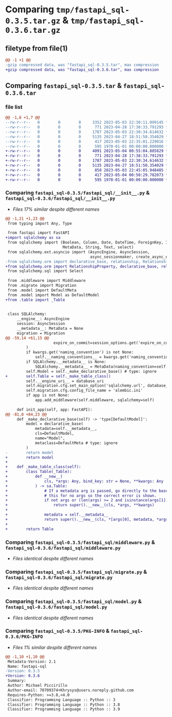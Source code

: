 # Comparing `tmp/fastapi_sql-0.3.5.tar.gz` & `tmp/fastapi_sql-0.3.6.tar.gz`

## filetype from file(1)

```diff
@@ -1 +1 @@
-gzip compressed data, was "fastapi_sql-0.3.5.tar", max compression
+gzip compressed data, was "fastapi_sql-0.3.6.tar", max compression
```

## Comparing `fastapi_sql-0.3.5.tar` & `fastapi_sql-0.3.6.tar`

### file list

```diff
@@ -1,6 +1,7 @@
--rw-r--r--   0        0        0     3352 2023-05-03 22:30:11.099145 fastapi_sql-0.3.5/fastapi_sql/__init__.py
--rw-r--r--   0        0        0      771 2023-04-28 17:38:33.791293 fastapi_sql-0.3.5/fastapi_sql/middleware.py
--rw-r--r--   0        0        0     1787 2023-05-03 22:30:34.614632 fastapi_sql-0.3.5/fastapi_sql/migrate.py
--rw-r--r--   0        0        0     5135 2023-04-27 18:51:50.354029 fastapi_sql-0.3.5/fastapi_sql/model.py
--rw-r--r--   0        0        0      417 2023-05-03 22:35:01.229016 fastapi_sql-0.3.5/pyproject.toml
--rw-r--r--   0        0        0      595 1970-01-01 00:00:00.000000 fastapi_sql-0.3.5/PKG-INFO
+-rw-r--r--   0        0        0     4091 2023-05-04 00:55:04.885829 fastapi_sql-0.3.6/fastapi_sql/__init__.py
+-rw-r--r--   0        0        0      771 2023-04-28 17:38:33.791293 fastapi_sql-0.3.6/fastapi_sql/middleware.py
+-rw-r--r--   0        0        0     1787 2023-05-03 22:30:34.614632 fastapi_sql-0.3.6/fastapi_sql/migrate.py
+-rw-r--r--   0        0        0     5135 2023-04-27 18:51:50.354029 fastapi_sql-0.3.6/fastapi_sql/model.py
+-rw-r--r--   0        0        0      858 2023-05-03 22:45:05.948485 fastapi_sql-0.3.6/fastapi_sql/table.py
+-rw-r--r--   0        0        0      417 2023-05-04 00:50:29.782073 fastapi_sql-0.3.6/pyproject.toml
+-rw-r--r--   0        0        0      595 1970-01-01 00:00:00.000000 fastapi_sql-0.3.6/PKG-INFO
```

### Comparing `fastapi_sql-0.3.5/fastapi_sql/__init__.py` & `fastapi_sql-0.3.6/fastapi_sql/__init__.py`

 * *Files 17% similar despite different names*

```diff
@@ -1,21 +1,23 @@
 from typing import Any, Type
 
 from fastapi import FastAPI
+import sqlalchemy as sa
 from sqlalchemy import (Boolean, Column, Date, DateTime, ForeignKey, Integer,
                         MetaData, String, Text, select)
 from sqlalchemy.ext.asyncio import (AsyncEngine, AsyncSession,
                                     async_sessionmaker, create_async_engine)
-from sqlalchemy.orm import declarative_base, relationship, RelationshipProperty
+from sqlalchemy.orm import RelationshipProperty, declarative_base, relationship
 from sqlalchemy.sql import Select
 
 from .middleware import Middleware
 from .migrate import Migration
 from .model import DefaultMeta
 from .model import Model as DefaultModel
+from .table import _Table
 
 
 class SQLAlchemy:
     __engine__: AsyncEngine
     session: AsyncSession
     __metadata__: MetaData = None
     migration = Migration
@@ -59,14 +61,15 @@
                     expire_on_commit=session_options.get('expire_on_commit', True)
         )
         if kwargs.get('naming_convention') is not None:
             self.__naming_conventions__ = kwargs.get('naming_convention', {})
         if SQLAlchemy.__metadata__ is None:
             SQLAlchemy.__metadata__ = MetaData(naming_convention=self.__naming_conventions__)
         self.Model = self._make_declarative_base() # type: ignore
+        self.Table = self._make_table_class()
         self.__engine_uri__ = database_uri
         self.migration.cfg.set_main_option('sqlalchemy.url', database_uri)
         self.migration.cfg.config_file_name = 'alembic.ini'
         if app is not None:
             app.add_middleware(self.middleware, sqlalchemy=self)
             
     def init_app(self, app: FastAPI):
@@ -81,8 +84,23 @@
     def _make_declarative_base(self) -> 'type[DefaultModel]':
         model = declarative_base(
             metadata=self.__metadata__,
             cls=DefaultModel,
             name="Model",
             metaclass=DefaultMeta # type: ignore
         )
-        return model
+        return model
+    
+    def _make_table_class(self):
+        class Table(_Table):
+            def __new__(
+                cls, *args: Any, bind_key: str = None, **kwargs: Any
+            ) -> sa.Table:
+                # If a metadata arg is passed, go directly to the base Table. Also do
+                # this for no args so the correct error is shown.
+                if not args or (len(args) >= 2 and isinstance(args[1], MetaData)):
+                    return super().__new__(cls, *args, **kwargs)
+
+                metadata = self.__metadata__
+                return super().__new__(cls, *[args[0], metadata, *args[1:]], **kwargs)
+
+        return Table
```

### Comparing `fastapi_sql-0.3.5/fastapi_sql/middleware.py` & `fastapi_sql-0.3.6/fastapi_sql/middleware.py`

 * *Files identical despite different names*

### Comparing `fastapi_sql-0.3.5/fastapi_sql/migrate.py` & `fastapi_sql-0.3.6/fastapi_sql/migrate.py`

 * *Files identical despite different names*

### Comparing `fastapi_sql-0.3.5/fastapi_sql/model.py` & `fastapi_sql-0.3.6/fastapi_sql/model.py`

 * *Files identical despite different names*

### Comparing `fastapi_sql-0.3.5/PKG-INFO` & `fastapi_sql-0.3.6/PKG-INFO`

 * *Files 1% similar despite different names*

```diff
@@ -1,10 +1,10 @@
 Metadata-Version: 2.1
 Name: fastapi-sql
-Version: 0.3.5
+Version: 0.3.6
 Summary: 
 Author: Michael Piccirillo
 Author-email: 70709374+Khrysys@users.noreply.github.com
 Requires-Python: >=3.8,<4.0
 Classifier: Programming Language :: Python :: 3
 Classifier: Programming Language :: Python :: 3.8
 Classifier: Programming Language :: Python :: 3.9
```

